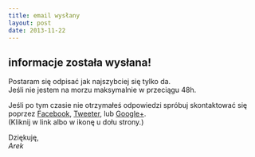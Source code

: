 ```yaml
---
title: email wysłany
layout: post
date: 2013-11-22
---
```


informacje została wysłana!
---------------------

Postaram się odpisać jak najszybciej się tylko da.   
Jeśli nie jestem na morzu maksymalnie w przeciągu 48h.

Jeśli po tym czasie nie otrzymałeś odpowiedzi spróbuj skontaktować się poprzez 
[Facebook](https://www.facebook.com/arek.stryjski), [Tweeter](https://twitter.com/arekstryjski), lub [Google+](https://plus.google.com/+ArekStryjski).  
(Kliknij w link albo w ikonę u dołu strony.)
 
Dziękuję,  
*Arek*